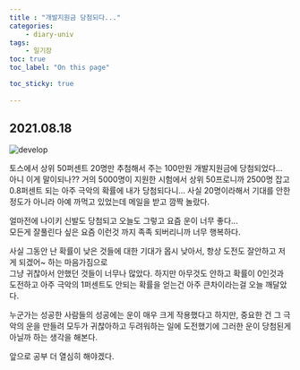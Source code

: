 ```yaml
---
title : "개발지원금 당첨되다..."
categories:
    - diary-univ
tags:
    - 일기장
toc: true
toc_label: "On this page"

toc_sticky: true
    
---
```

## 2021.08.18

![develop](/assets/images/life/개발지원금/1.png)

토스에서 상위 50퍼센트 20명만 추첨해서 주는 100만원 개발지원금에 당첨되었다...   
아니 이게 말이되나?? 거의 5000명이 지원한 시험에서 상위 50프로니까 2500명 잡고 0.8퍼센트 되는 아주 극악의 확률에 내가 당첨되다니... 사실 20명이라해서 기대를 안한 정도가 아니라 아예 까먹고 있었는데 메일을 받고 깜짝 놀랐다.

얼마전에 나이키 신발도 당첨되고 오늘도 그렇고 요즘 운이 너무 좋다...    
모든게 잘풀린다 싶은 요즘 이런것 까지 족족 되버리니까 너무 행복하다.

사실 그동안 난 확률이 낮은 것들에 대한 기대가 몹시 낮아서, 항상 도전도 잘안하고 저게 되겠어~ 하는 마음가짐으로   
그냥 귀찮아서 안했던 것들이 너무나 많았다. 하지만 아무것도 안하고 확률이 0인것과 도전하고 아주 극악의 1퍼센트도 안되는 확률을 얻는건 아주 큰차이라는걸 오늘 깨달았다.

누군가는 성공한 사람들의 성공에는 운이 매우 크게 작용했다고 하지만, 중요한 건 그 극악의 운을 만들려 모두가 귀찮아하고 두려워하는 일에 도전했기에 그러한 운이 당첨된게 아닐까 하는 생각을 해본다.

앞으로 공부 더 열심히 해야겠다.


